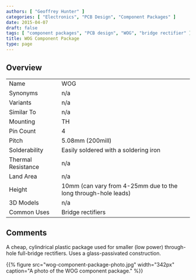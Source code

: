 ```yaml
---
authors: [ "Geoffrey Hunter" ]
categories: [ "Electronics", "PCB Design", "Component Packages" ]
date: 2015-04-07
draft: false
tags: [ "component packages", "PCB design", "WOG", "bridge rectifier" ]
title: WOG Component Package
type: page
---
```


## Overview

<table >
<tbody >
<tr >

<td >Name
</td>

<td >WOG
</td>
</tr>
<tr >

<td >Synonyms
</td>

<td >n/a
</td>
</tr>
<tr >

<td >Variants
</td>

<td >n/a
</td>
</tr>
<tr >

<td >Similar To
</td>

<td >n/a
</td>
</tr>
<tr >

<td >Mounting
</td>

<td >TH
</td>
</tr>
<tr >

<td >Pin Count
</td>

<td >4
</td>
</tr>
<tr >

<td >Pitch
</td>

<td >5.08mm (200mill)
</td>
</tr>
<tr >

<td >Solderability
</td>

<td >Easily soldered with a soldering iron
</td>
</tr>
<tr >

<td >Thermal Resistance
</td>

<td >n/a
</td>
</tr>
<tr >

<td >Land Area
</td>

<td >n/a
</td>
</tr>
<tr >

<td >Height
</td>

<td >10mm (can vary from 4-25mm due to the long through-hole leads)
</td>
</tr>
<tr >

<td >3D Models
</td>

<td >n/a
</td>
</tr>
<tr >
<td >Common Uses</td>
<td >Bridge rectifiers</td>
</tr>
</tbody>
</table>


## Comments

A cheap, cylindrical plastic package used for smaller (low power) through-hole full-bridge rectifiers. Uses a glass-passivated construction.

{{% figure src="wog-component-package-photo.jpg" width="342px" caption="A photo of the WOG component package."  %}}
